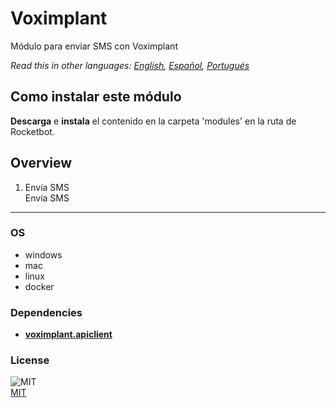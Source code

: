 # Voximplant
  
Módulo para enviar SMS con Voximplant  

*Read this in other languages: [English](README.md), [Español](README.es.md), [Portugués](README.pr.md)*

## Como instalar este módulo
  
__Descarga__ e __instala__ el contenido en la carpeta 'modules' en la ruta de Rocketbot.  



## Overview


1. Envía SMS  
Envía SMS  




----
### OS

- windows
- mac
- linux
- docker

### Dependencies
- [**voximplant.apiclient**](https://pypi.org/project/voximplant.apiclient/)
### License
  
![MIT](https://camo.githubusercontent.com/107590fac8cbd65071396bb4d04040f76cde5bde/687474703a2f2f696d672e736869656c64732e696f2f3a6c6963656e73652d6d69742d626c75652e7376673f7374796c653d666c61742d737175617265)  
[MIT](http://opensource.org/licenses/mit-license.ph)